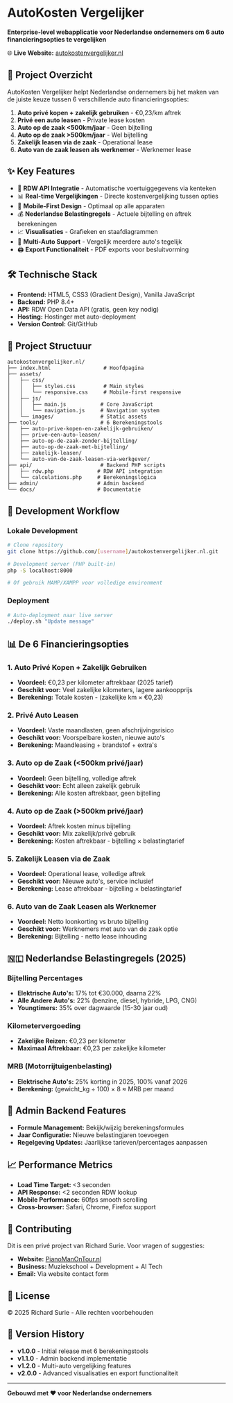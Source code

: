 # AutoKosten Vergelijker

**Enterprise-level webapplicatie voor Nederlandse ondernemers om 6 auto financieringsopties te vergelijken**

🌐 **Live Website:** [autokostenvergelijker.nl](https://autokostenvergelijker.nl)

## 🎯 Project Overzicht

AutoKosten Vergelijker helpt Nederlandse ondernemers bij het maken van de juiste keuze tussen 6 verschillende auto financieringsopties:

1. **Auto privé kopen + zakelijk gebruiken** - €0,23/km aftrek
2. **Privé een auto leasen** - Private lease kosten
3. **Auto op de zaak <500km/jaar** - Geen bijtelling
4. **Auto op de zaak >500km/jaar** - Wel bijtelling
5. **Zakelijk leasen via de zaak** - Operational lease
6. **Auto van de zaak leasen als werknemer** - Werknemer lease

## ✨ Key Features

- 🚗 **RDW API Integratie** - Automatische voertuiggegevens via kenteken
- 📊 **Real-time Vergelijkingen** - Directe kostenvergelijking tussen opties
- 📱 **Mobile-First Design** - Optimaal op alle apparaten
- 💰 **Nederlandse Belastingregels** - Actuele bijtelling en aftrek berekeningen
- 📈 **Visualisaties** - Grafieken en staafdiagrammen
- 🔄 **Multi-Auto Support** - Vergelijk meerdere auto's tegelijk
- 🖨️ **Export Functionaliteit** - PDF exports voor besluitvorming

## 🛠️ Technische Stack

- **Frontend:** HTML5, CSS3 (Gradient Design), Vanilla JavaScript
- **Backend:** PHP 8.4+
- **API:** RDW Open Data API (gratis, geen key nodig)
- **Hosting:** Hostinger met auto-deployment
- **Version Control:** Git/GitHub

## 📁 Project Structuur

```
autokostenvergelijker.nl/
├── index.html                 # Hoofdpagina
├── assets/
│   ├── css/
│   │   ├── styles.css         # Main styles
│   │   └── responsive.css     # Mobile-first responsive
│   ├── js/
│   │   ├── main.js           # Core JavaScript
│   │   └── navigation.js     # Navigation system
│   └── images/               # Static assets
├── tools/                    # 6 Berekeningstools
│   ├── auto-prive-kopen-en-zakelijk-gebruiken/
│   ├── prive-een-auto-leasen/
│   ├── auto-op-de-zaak-zonder-bijtelling/
│   ├── auto-op-de-zaak-met-bijtelling/
│   ├── zakelijk-leasen/
│   └── auto-van-de-zaak-leasen-via-werkgever/
├── api/                      # Backend PHP scripts
│   ├── rdw.php              # RDW API integration
│   └── calculations.php     # Berekeningslogica
├── admin/                   # Admin backend
└── docs/                    # Documentatie
```

## 🚀 Development Workflow

### Lokale Development
```bash
# Clone repository
git clone https://github.com/[username]/autokostenvergelijker.nl.git

# Development server (PHP built-in)
php -S localhost:8000

# Of gebruik MAMP/XAMPP voor volledige environment
```

### Deployment
```bash
# Auto-deployment naar live server
./deploy.sh "Update message"
```

## 📊 De 6 Financieringsopties

### 1. Auto Privé Kopen + Zakelijk Gebruiken
- **Voordeel:** €0,23 per kilometer aftrekbaar (2025 tarief)
- **Geschikt voor:** Veel zakelijke kilometers, lagere aankoopprijs
- **Berekening:** Totale kosten - (zakelijke km × €0,23)

### 2. Privé Auto Leasen
- **Voordeel:** Vaste maandlasten, geen afschrijvingsrisico
- **Geschikt voor:** Voorspelbare kosten, nieuwe auto's
- **Berekening:** Maandleasing + brandstof + extra's

### 3. Auto op de Zaak (<500km privé/jaar)
- **Voordeel:** Geen bijtelling, volledige aftrek
- **Geschikt voor:** Echt alleen zakelijk gebruik
- **Berekening:** Alle kosten aftrekbaar, geen bijtelling

### 4. Auto op de Zaak (>500km privé/jaar)
- **Voordeel:** Aftrek kosten minus bijtelling
- **Geschikt voor:** Mix zakelijk/privé gebruik
- **Berekening:** Kosten aftrekbaar - bijtelling × belastingtarief

### 5. Zakelijk Leasen via de Zaak
- **Voordeel:** Operational lease, volledige aftrek
- **Geschikt voor:** Nieuwe auto's, service inclusief
- **Berekening:** Lease aftrekbaar - bijtelling × belastingtarief

### 6. Auto van de Zaak Leasen als Werknemer
- **Voordeel:** Netto loonkorting vs bruto bijtelling
- **Geschikt voor:** Werknemers met auto van de zaak optie
- **Berekening:** Bijtelling - netto lease inhouding

## 🇳🇱 Nederlandse Belastingregels (2025)

### Bijtelling Percentages
- **Elektrische Auto's:** 17% tot €30.000, daarna 22%
- **Alle Andere Auto's:** 22% (benzine, diesel, hybride, LPG, CNG)
- **Youngtimers:** 35% over dagwaarde (15-30 jaar oud)

### Kilometervergoeding
- **Zakelijke Reizen:** €0,23 per kilometer
- **Maximaal Aftrekbaar:** €0,23 per zakelijke kilometer

### MRB (Motorrijtuigenbelasting)
- **Elektrische Auto's:** 25% korting in 2025, 100% vanaf 2026
- **Berekening:** (gewicht_kg ÷ 100) × 8 ≈ MRB per maand

## 🔧 Admin Backend Features

- **Formule Management:** Bekijk/wijzig berekeningsformules
- **Jaar Configuratie:** Nieuwe belastingjaren toevoegen
- **Regelgeving Updates:** Jaarlijkse tarieven/percentages aanpassen

## 📈 Performance Metrics

- **Load Time Target:** <3 seconden
- **API Response:** <2 seconden RDW lookup
- **Mobile Performance:** 60fps smooth scrolling
- **Cross-browser:** Safari, Chrome, Firefox support

## 🤝 Contributing

Dit is een privé project van Richard Surie. Voor vragen of suggesties:

- **Website:** [PianoManOnTour.nl](https://PianoManOnTour.nl)
- **Business:** Muziekschool + Development + AI Tech
- **Email:** Via website contact form

## 📝 License

© 2025 Richard Surie - Alle rechten voorbehouden

## 🔄 Version History

- **v1.0.0** - Initial release met 6 berekeningstools
- **v1.1.0** - Admin backend implementatie
- **v1.2.0** - Multi-auto vergelijking features
- **v2.0.0** - Advanced visualisaties en export functionaliteit

---

**Gebouwd met ❤️ voor Nederlandse ondernemers**